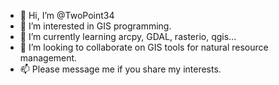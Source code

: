 - 👋 Hi, I’m @TwoPoint34
- 👀 I’m interested in GIS programming.
- 🌱 I’m currently learning arcpy, GDAL, rasterio, qgis...
- 💞️ I’m looking to collaborate on GIS tools for natural resource management.
- 📫 Please message me if you share my interests.

<!---
TwoPoint34/TwoPoint34 is a ✨ special ✨ repository because its `README.md` (this file) appears on your GitHub profile.
You can click the Preview link to take a look at your changes.
--->
